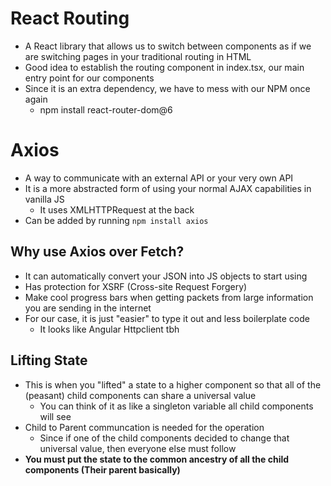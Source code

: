 # React Routing
* A React library that allows us to switch between components as if we are switching pages in your traditional routing in HTML
* Good idea to establish the routing component in index.tsx, our main entry point for our components
* Since it is an extra dependency, we have to mess with our NPM once again 
    * npm install react-router-dom@6

# Axios
* A way to communicate with an external API or your very own API
* It is a more abstracted form of using your normal AJAX capabilities in vanilla JS
    * It uses XMLHTTPRequest at the back
* Can be added by running `npm install axios`

## Why use Axios over Fetch?
* It can automatically convert your JSON into JS objects to start using
* Has protection for XSRF (Cross-site Request Forgery)
* Make cool progress bars when getting packets from large information you are sending in the internet
* For our case, it is just "easier" to type it out and less boilerplate code
    * It looks like Angular Httpclient tbh

## Lifting State
* This is when you "lifted" a state to a higher component so that all of the (peasant) child components can share a universal value
    * You can think of it as like a singleton variable all child components will see
* Child to Parent communcation is needed for the operation
    * Since if one of the child components decided to change that universal value, then everyone else must follow
* **You must put the state to the common ancestry of all the child components (Their parent basically)**